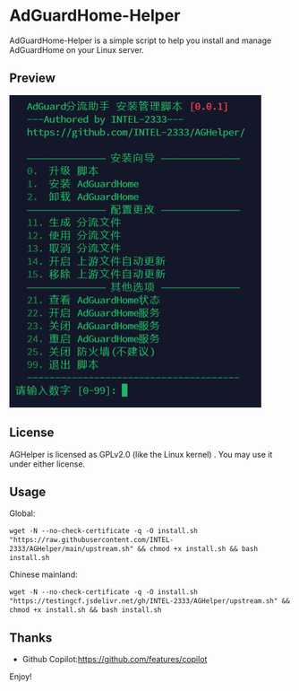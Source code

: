 # AdGuardHome-Helper

AdGuardHome-Helper is a simple script to help you install and manage AdGuardHome on your Linux server.

## Preview

<img src="https://raw.githubusercontent.com/INTEL-2333/AGHelper/main/image/main.png" alt="AGHelper_Preview" align="bottom" />

## License

AGHelper is licensed as GPLv2.0 (like the Linux kernel) . You may use it under either license.

## Usage

Global:
```
wget -N --no-check-certificate -q -O install.sh "https://raw.githubusercontent.com/INTEL-2333/AGHelper/main/upstream.sh" && chmod +x install.sh && bash install.sh
```
Chinese mainland:
```
wget -N --no-check-certificate -q -O install.sh "https://testingcf.jsdelivr.net/gh/INTEL-2333/AGHelper/upstream.sh" && chmod +x install.sh && bash install.sh
```
## Thanks

* Github Copilot:https://github.com/features/copilot

Enjoy!
